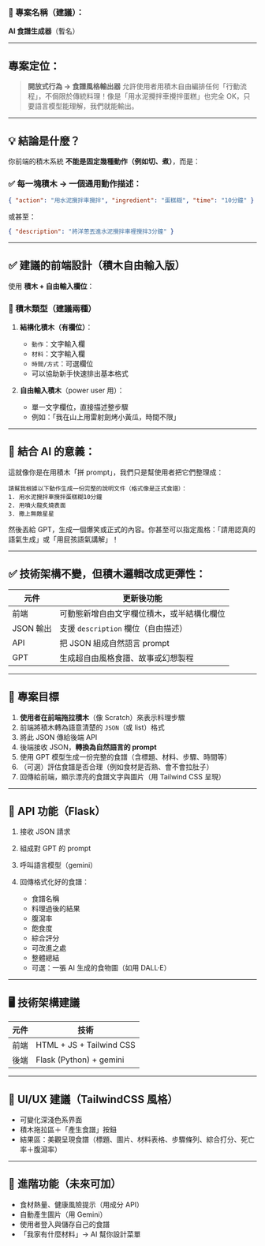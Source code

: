 ### 🌟 專案名稱（建議）：

**AI 食譜生成器**（暫名）

---

## 專案定位：

> **開放式行為 → 食譜風格輸出器**
> 允許使用者用積木自由編排任何「行動流程」，不侷限於傳統料理！像是「用水泥攪拌車攪拌蛋糕」也完全 OK，只要語言模型能理解，我們就能輸出。

---

## 💡 結論是什麼？

你前端的積木系統 **不能是固定幾種動作（例如切、煮）**，而是：

### ✅ 每一塊積木 → 一個通用動作描述：

```json
{ "action": "用水泥攪拌車攪拌", "ingredient": "蛋糕糊", "time": "10分鐘" }
```

或甚至：

```json
{ "description": "將洋蔥丟進水泥攪拌車裡攪拌3分鐘" }
```

---

## ✅ 建議的前端設計（積木自由輸入版）

使用 **積木 + 自由輸入欄位**：

### 🧱 積木類型（建議兩種）

1. **結構化積木（有欄位）**：

   * `動作`：文字輸入欄
   * `材料`：文字輸入欄
   * `時間/方式`：可選欄位
   * 可以協助新手快速排出基本格式

2. **自由輸入積木**（power user 用）：

   * 單一文字欄位，直接描述整步驟
   * 例如：「我在山上用雷射劍烤小黃瓜，時間不限」

---

## 🧠 結合 AI 的意義：

這就像你是在用積木「拼 prompt」，我們只是幫使用者把它們整理成：

```
請幫我根據以下動作生成一份完整的說明文件（格式像是正式食譜）：
1. 用水泥攪拌車攪拌蛋糕糊10分鐘
2. 用噴火龍炙燒表面
3. 撒上無敵星星
```

然後丟給 GPT，生成一個爆笑或正式的內容。你甚至可以指定風格：「請用認真的語氣生成」或「用屁孩語氣講解」！

---

## ✅ 技術架構不變，但積木邏輯改成更彈性：

| 元件         | 更新後功能                     |
| ---------- | ------------------------- |
| 前端 | 可動態新增自由文字欄位積木，或半結構化欄位     |
| JSON 輸出    | 支援 `description` 欄位（自由描述） |
| API        | 把 JSON 組成自然語言 prompt      |
| GPT        | 生成超自由風格食譜、故事或幻想製程         |

---


## 🎯 專案目標

1. **使用者在前端拖拉積木**（像 Scratch）來表示料理步驟
2. 前端將積木轉為語意清楚的 `JSON`（或 list）格式
3. 將此 JSON 傳給後端 API
4. 後端接收 JSON，**轉換為自然語言的 prompt**
5. 使用 GPT 模型生成一份完整的食譜（含標題、材料、步驟、時間等）
6. （可選）評估食譜是否合理（例如食材是否熟、會不會拉肚子）
7. 回傳給前端，顯示漂亮的食譜文字與圖片（用 Tailwind CSS 呈現）

---

## 📡 API 功能（Flask）

1. 接收 JSON 請求
2. 組成對 GPT 的 prompt
3. 呼叫語言模型（gemini）
4. 回傳格式化好的食譜：

   * 食譜名稱
   * 料理過後的結果
   * 腹瀉率
   * 飽食度
   * 綜合評分
   * 可改進之處
   * 整體總結
   * 可選：一張 AI 生成的食物圖（如用 DALL·E）

---

## 🖥️ 技術架構建議

| 元件   | 技術                                 |
| ---- | ---------------------------------- |
| 前端   | HTML + JS + Tailwind CSS |
| 後端   | Flask (Python) + gemini     |

---

## 🎨 UI/UX 建議（TailwindCSS 風格）

* 可變化深淺色系界面
* 積木拖拉區＋「產生食譜」按鈕
* 結果區：美觀呈現食譜（標題、圖片、材料表格、步驟條列、綜合打分、死亡率＋腹瀉率）

---

## 🔮 進階功能（未來可加）

* 食材熱量、健康風險提示（用成分 API）
* 自動產生圖片（用 Gemini）
* 使用者登入與儲存自己的食譜
* 「我家有什麼材料」→ AI 幫你設計菜單